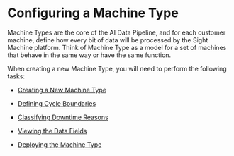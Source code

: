 # Configuring a Machine Type

Machine Types are the core of the AI Data Pipeline, and for each customer machine, define how every bit of data will be processed by the Sight Machine platform. Think of Machine Type as a model for a set of machines that behave in the same way or have the same function.

When creating a new Machine Type, you will need to perform the following tasks:

* [Creating a New Machine Type](/configuring-models/configuring-a-machine-type/creating-a-new-machine-type.md)

* [Defining Cycle Boundaries](/configuring-models/configuring-a-machine-type/defining-cycle-boundaries.md)

* [Classifying Downtime Reasons](/configuring-models/configuring-a-machine-type/classifying-downtime-reasons.md)

* [Viewing the Data Fields](/configuring-models/configuring-a-machine-type/viewing-the-data-fields.md)

* [Deploying the Machine Type](/configuring-models/configuring-a-machine-type/deploying-the-machine-type.md)



